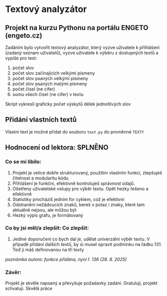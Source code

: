 # Textový analyzátor
## Projekt na kurzu Pythonu na portálu ENGETO (engeto.cz)

Zadáním bylo vytvořit textový analyzátor, který vyzve uživatele k přihlášení (zadaný seznam uživatelů), vyzve uživatele k výběru z dostupných textů a vypíše pro text:
1. počet slov
2. počet slov začínajících velkými písmeny
3. počet slov psaných velkými písmeny
4. počet slov psaných malými písmeny
5. počet čísel (ne cifer)
6. sumu všech čísel (ne cifer) v textu

Skript vykreslí graficky počet výskytů délek jednotlivých slov

## Přidání vlastních textů
Vlastní text je možné přidat do souboru `text.py` do proměnné `TEXTY`

## Hodnocení od lektora: SPLNĚNO

### Co se mi líbilo: 
1. Projekt je velice dobře strukturovaný, použitím vlastním funkcí, zlepšuješ čitelnost a modularitu kódu
2. Přihlášení je funkční, efektivně kontroluješ správnost údajů.
3. Ošetřeny uživatelské vstupy pro výběr textu. Opět hezky řešeno a efektivně
4. Statistiky procházíš jedním for cyklem, což je efektivní
5. Odstranění nežádoucích znaků, bereš v potaz i znaky, které tam aktuálně nejsou, ale můžou být
6. Hezký výpis grafu, je formátovaný


### Co by jsi měl/a zlepšit: Co zlepšit:
1. Jediné doporučení co bych dal je, udělat univerzální výběr textu. V případě přidání dalších textů, by si musel opravit podmínku na řádku 131. Teď jí máš definovanou na tři texty

*poznámka autora: funkce přidána, nyní ř. 136 (28. 8. 2025)*

### Závěr: 
Projekt je skvěle napsaný a převyšuje požadavky zadání. Gratuluji, projekt schvaluji. Skvělá práce
